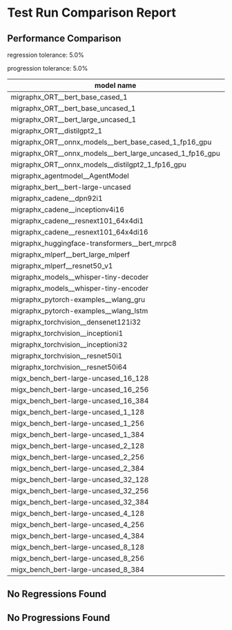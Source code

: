 # Test Run Comparison Report

## Performance Comparison

regression tolerance: 5.0%

progression tolerance: 5.0%

|model name|exit_status|analysis|old_time_ms|new_time_ms|change_ms|percent_change|
|---|---|---|---|---|---|---|
|migraphx_ORT__bert_base_cased_1|PASS|regression|84.5843|95.0851|10.5008|12.41%|
|migraphx_ORT__bert_base_uncased_1|PASS|within tol|88.7985|85.4986|-3.2999|-3.72%|
|migraphx_ORT__bert_large_uncased_1|PASS|within tol|261.2007|254.9925|-6.2082|-2.38%|
|migraphx_ORT__distilgpt2_1|Numerics|regression|29.434|31.5039|2.0699|7.03%|
|migraphx_ORT__onnx_models__bert_base_cased_1_fp16_gpu|Numerics|regression|84.4315|316.2644|231.8328|274.58%|
|migraphx_ORT__onnx_models__bert_large_uncased_1_fp16_gpu|Numerics|progression|278.3343|251.3779|-26.9564|-9.68%|
|migraphx_ORT__onnx_models__distilgpt2_1_fp16_gpu|Numerics|progression|46.6372|39.9534|-6.6838|-14.33%|
|migraphx_agentmodel__AgentModel|Numerics|regression|1.159|1.4694|0.3104|26.78%|
|migraphx_bert__bert-large-uncased|PASS|within tol|372.8688|383.2236|10.3548|2.78%|
|migraphx_cadene__dpn92i1|PASS|progression|207.7378|179.6937|-28.0442|-13.5%|
|migraphx_cadene__inceptionv4i16|PASS|within tol|5594.7977|5536.5441|-58.2536|-1.04%|
|migraphx_cadene__resnext101_64x4di1|PASS|within tol|317.9216|332.946|15.0243|4.73%|
|migraphx_cadene__resnext101_64x4di16|PASS|regression|5230.7051|5494.115|263.4098|5.04%|
|migraphx_huggingface-transformers__bert_mrpc8|PASS|within tol|399.7155|400.4678|0.7523|0.19%|
|migraphx_mlperf__bert_large_mlperf|Numerics|within tol|428.0044|422.8955|-5.1089|-1.19%|
|migraphx_mlperf__resnet50_v1|PASS|within tol|98.802|99.2954|0.4935|0.5%|
|migraphx_models__whisper-tiny-decoder|PASS|regression|32.0511|34.3508|2.2997|7.17%|
|migraphx_models__whisper-tiny-encoder|Numerics|within tol|181.0749|177.9464|-3.1285|-1.73%|
|migraphx_pytorch-examples__wlang_gru|PASS|regression|78.3505|89.113|10.7625|13.74%|
|migraphx_pytorch-examples__wlang_lstm|PASS|progression|44.1744|40.1288|-4.0456|-9.16%|
|migraphx_torchvision__densenet121i32|PASS|within tol|1485.1102|1460.0444|-25.0658|-1.69%|
|migraphx_torchvision__inceptioni1|PASS|within tol|207.4548|211.6773|4.2225|2.04%|
|migraphx_torchvision__inceptioni32|PASS|within tol|5724.7372|5680.595|-44.1422|-0.77%|
|migraphx_torchvision__resnet50i1|PASS|regression|89.9482|104.4427|14.4945|16.11%|
|migraphx_torchvision__resnet50i64|PASS|within tol|5467.1357|5448.6269|-18.5089|-0.34%|
|migx_bench_bert-large-uncased_16_128|PASS|within tol|2633.9032|2539.2708|-94.6324|-3.59%|
|migx_bench_bert-large-uncased_16_256|PASS|within tol|4216.7174|4374.1733|157.4559|3.73%|
|migx_bench_bert-large-uncased_16_384|Numerics|within tol|5915.0853|5938.0422|22.9569|0.39%|
|migx_bench_bert-large-uncased_1_128|PASS|within tol|165.0598|171.2752|6.2153|3.77%|
|migx_bench_bert-large-uncased_1_256|PASS|progression|293.3155|274.7338|-18.5817|-6.34%|
|migx_bench_bert-large-uncased_1_384|PASS|progression|402.4843|382.3368|-20.1475|-5.01%|
|migx_bench_bert-large-uncased_2_128|PASS|within tol|434.6106|413.3772|-21.2333|-4.89%|
|migx_bench_bert-large-uncased_2_256|PASS|within tol|663.1766|654.5838|-8.5927|-1.3%|
|migx_bench_bert-large-uncased_2_384|PASS|regression|820.5433|863.0399|42.4966|5.18%|
|migx_bench_bert-large-uncased_32_128|PASS|regression|5086.4067|5479.5472|393.1406|7.73%|
|migx_bench_bert-large-uncased_32_256|PASS|regression|8259.0183|8957.889|698.8707|8.46%|
|migx_bench_bert-large-uncased_32_384|Numerics|regression|11567.6343|12253.0035|685.3692|5.92%|
|migx_bench_bert-large-uncased_4_128|PASS|progression|875.1495|732.1594|-142.9901|-16.34%|
|migx_bench_bert-large-uncased_4_256|PASS|progression|1226.1955|1129.2089|-96.9866|-7.91%|
|migx_bench_bert-large-uncased_4_384|PASS|progression|2005.1393|1680.8109|-324.3285|-16.17%|
|migx_bench_bert-large-uncased_8_128|PASS|within tol|1343.7191|1339.8558|-3.8633|-0.29%|
|migx_bench_bert-large-uncased_8_256|PASS|within tol|2099.6976|2104.6648|4.9672|0.24%|
|migx_bench_bert-large-uncased_8_384|PASS|within tol|3098.3795|3222.4396|124.0601|4.0%|

## No Regressions Found

## No Progressions Found

